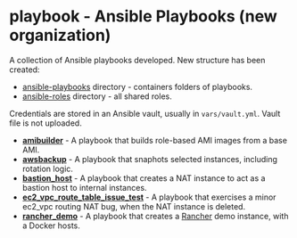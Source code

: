 # playbook - Ansible Playbooks (new organization)
A collection of Ansible playbooks developed.  New structure has been created:
- [ansible-playbooks](https://github.com/bonovoxly/playbook/tree/master/ansible-playbooks) directory - containers folders of playbooks.
- [ansible-roles](https://github.com/bonovoxly/playbook/tree/master/ansible-roles) directory - all shared roles.

Credentials are stored in an Ansible vault, usually in ```vars/vault.yml```.  Vault file is not uploaded.

- **[amibuilder](https://github.com/bonovoxly/playbook/tree/master/amibuilder)** - A playbook that builds role-based AMI images from a base AMI.
- **[awsbackup](https://github.com/bonovoxly/playbook/tree/master/awsbackup)** - A playbook that snaphots selected instances, including rotation logic.
- **[bastion_host](https://github.com/bonovoxly/playbook/tree/master/bastion_host)** - A playbook that creates a NAT instance to act as a bastion host to internal instances.
- **[ec2_vpc_route_table_issue_test](https://github.com/bonovoxly/playbook/tree/master/ec2_vpc_route_table_issue_test)** - A playbook that exercises a minor ec2_vpc routing NAT bug, when the NAT instance is deleted.
- **[rancher_demo](https://github.com/bonovoxly/playbook/tree/master/rancher-demo)** - A playbook that creates a [Rancher](http://rancher.com/) demo instance, with a Docker hosts.
